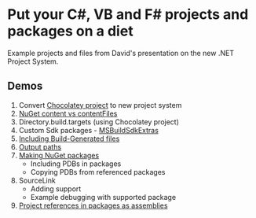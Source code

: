 # Put your C#, VB and F# projects and packages on a diet

Example projects and files from David's presentation on the new .NET Project System.

## Demos

1. Convert [Chocolatey project](https://github.com/chocolatey/choco) to new project system
2. [NuGet content vs contentFiles](2%20-%20NuGet-ContentFiles)
3. Directory.build.targets (using Chocolatey project)
4. Custom Sdk packages - [MSBuildSdkExtras](https://github.com/onovotny/MSBuildSdkExtras)
5. [Including Build-Generated files](5%20-%20Including-BuildGenerated-Files)
6. [Output paths](6%20-%20OutputPath-Tfm)
7. [Making NuGet packages](7%20-%20PDBs-From-Referenced-Packages)
   - Including PDBs in packages
   - Copying PDBs from referenced packages
8. SourceLink
   - Adding support
   - Example debugging with supported package
9. [Project references in packages as assemblies](9%20-%20Project-References-In-Packages-As-Assemblies)
